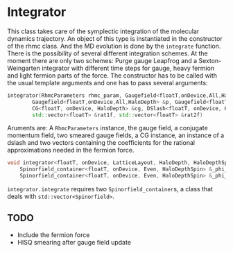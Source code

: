 # Integrator

This class takes care of the symplectic integration of the molecular dynamics trajectory. An object of this type is instantiated in the constructor of the rhmc class. And the MD evolution is done by the `integrate` function. There is the possibility of several different integration schemes. At the moment there are only two schemes: Purge gauge Leapfrog and a Sexton-Weingarten integrator with different time steps for gauge, heavy fermion and light fermion parts of the force. 
The constructor has to be called with the usual template arguments and one has to pass several arguments:
```C++
integrator(RhmcParameters rhmc_param, Gaugefield<floatT,onDevice,All,HaloDepth> &gaugeField, 
        Gaugefield<floatT,onDevice,All,HaloDepth> &p, Gaugefield<floatT,onDevice,All,HaloDepth> &X, 
        CG<floatT, onDevice, HaloDepth> &cg, DSlash<floatT, onDevice, HaloDepth> &dslash, 
        std::vector<floatT> &rat1f, std::vector<floatT> &rat2f)
```
Aruments are: A `RhmcParameters` instance, the gauge field, a conjugate momentum field, two smeared gauge fields, a CG instance, an instance of a dslash and two vectors containing the coefficients for the rational approximations needed in the fermion force.


```C++
void integrator<floatT, onDevice, LatticeLayout, HaloDepth, HaloDepthSpin>::integrate(
    Spinorfield_container<floatT, onDevice, Even, HaloDepthSpin> &_phi_lf,
    Spinorfield_container<floatT, onDevice, Even, HaloDepthSpin> &_phi_sf)
```

`integrator.integrate` requires two `Spinorfield_container`s, a class that deals with `std::vector<Spinorfield>`.

## TODO

- Include the fermion force 
- HISQ smearing after gauge field update


